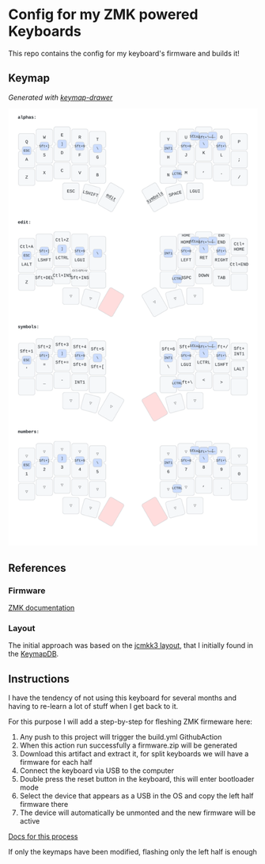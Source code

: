 # Config for my ZMK powered Keyboards

This repo contains the config for my keyboard's firmware and builds it!

## Keymap

_Generated with [keymap-drawer](https://github.com/caksoylar/keymap-drawer)_

![](./keymap-drawer/corne.svg)

## References

### Firmware

[ZMK documentation](https://zmk.dev/docs)

### Layout

The initial approach was based on the [jcmkk3 layout](https://github.com/jcmkk3/zmk-config),
that I initially found in the [KeymapDB](https://keymapdb.com/keymaps/jcmkk3/).

## Instructions

I have the tendency of not using this keyboard for several months and having to re-learn a lot of stuff
when I get back to it.

For this purpose I will add a step-by-step for fleshing ZMK firmeware here:

1. Any push to this project will trigger the build.yml GithubAction
2. When this action run successfully a firmware.zip will be generated
3. Download this artifact and extract it, for split keyboards we will have a firmware for each half
4. Connect the keyboard via USB to the computer
5. Double press the reset button in the keyboard, this will enter bootloader mode
6. Select the device that appears as a USB in the OS and copy the left half firmware there
7. The device will automatically be unmonted and the new firmware will be active

[Docs for this process](https://zmk.dev/docs/user-setup#flashing-uf2-files)

If only the keymaps have been modified, flashing only the left half is enough

